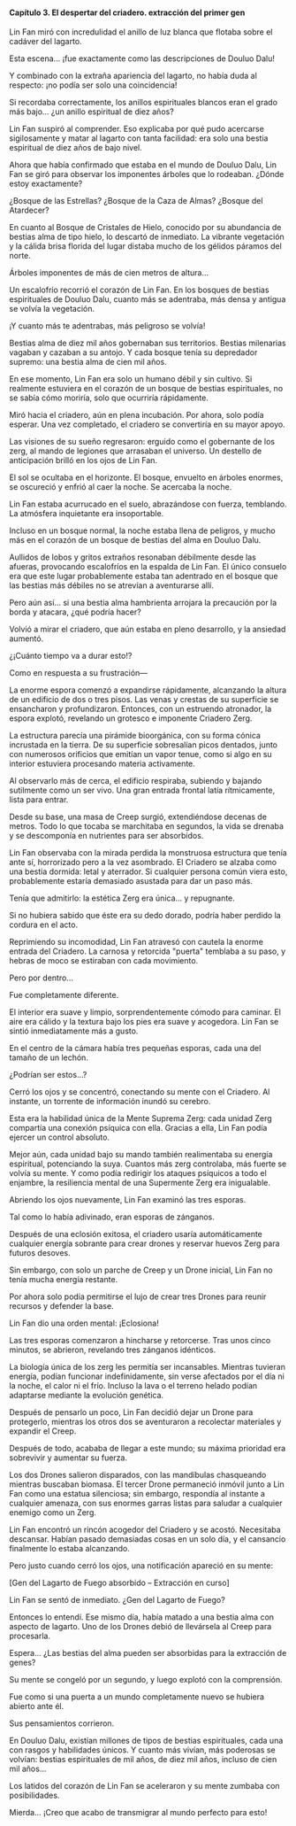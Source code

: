 
#### Capítulo 3. El despertar del criadero. extracción del primer gen


Lin Fan miró con incredulidad el anillo de luz blanca que flotaba sobre el cadáver del lagarto.

Esta escena... ¡fue exactamente como las descripciones de Douluo Dalu!

Y combinado con la extraña apariencia del lagarto, no había duda al respecto: ¡no podía ser solo una coincidencia!

Si recordaba correctamente, los anillos espirituales blancos eran el grado más bajo... ¿un anillo espiritual de diez años?

Lin Fan suspiró al comprender. Eso explicaba por qué pudo acercarse sigilosamente y matar al lagarto con tanta facilidad: era solo una bestia espiritual de diez años de bajo nivel.

Ahora que había confirmado que estaba en el mundo de Douluo Dalu, Lin Fan se giró para observar los imponentes árboles que lo rodeaban. ¿Dónde estoy exactamente?

¿Bosque de las Estrellas? ¿Bosque de la Caza de Almas? ¿Bosque del Atardecer?

En cuanto al Bosque de Cristales de Hielo, conocido por su abundancia de bestias alma de tipo hielo, lo descartó de inmediato. La vibrante vegetación y la cálida brisa florida del lugar distaba mucho de los gélidos páramos del norte.

Árboles imponentes de más de cien metros de altura...

Un escalofrío recorrió el corazón de Lin Fan. En los bosques de bestias espirituales de Douluo Dalu, cuanto más se adentraba, más densa y antigua se volvía la vegetación.

¡Y cuanto más te adentrabas, más peligroso se volvía!

Bestias alma de diez mil años gobernaban sus territorios. Bestias milenarias vagaban y cazaban a su antojo. Y cada bosque tenía su depredador supremo: una bestia alma de cien mil años.

En ese momento, Lin Fan era solo un humano débil y sin cultivo. Si realmente estuviera en el corazón de un bosque de bestias espirituales, no se sabía cómo moriría, solo que ocurriría rápidamente.

Miró hacia el criadero, aún en plena incubación. Por ahora, solo podía esperar. Una vez completado, el criadero se convertiría en su mayor apoyo.

Las visiones de su sueño regresaron: erguido como el gobernante de los zerg, al mando de legiones que arrasaban el universo. Un destello de anticipación brilló en los ojos de Lin Fan.

El sol se ocultaba en el horizonte. El bosque, envuelto en árboles enormes, se oscureció y enfrió al caer la noche. Se acercaba la noche.

Lin Fan estaba acurrucado en el suelo, abrazándose con fuerza, temblando. La atmósfera inquietante era insoportable.

Incluso en un bosque normal, la noche estaba llena de peligros, y mucho más en el corazón de un bosque de bestias del alma en Douluo Dalu.

Aullidos de lobos y gritos extraños resonaban débilmente desde las afueras, provocando escalofríos en la espalda de Lin Fan. El único consuelo era que este lugar probablemente estaba tan adentrado en el bosque que las bestias más débiles no se atrevían a aventurarse allí.

Pero aún así... si una bestia alma hambrienta arrojara la precaución por la borda y atacara, ¿qué podría hacer?

Volvió a mirar el criadero, que aún estaba en pleno desarrollo, y la ansiedad aumentó.

¿¡Cuánto tiempo va a durar esto!?

Como en respuesta a su frustración—

La enorme espora comenzó a expandirse rápidamente, alcanzando la altura de un edificio de dos o tres pisos. Las venas y crestas de su superficie se ensancharon y profundizaron. Entonces, con un estruendo atronador, la espora explotó, revelando un grotesco e imponente Criadero Zerg.

La estructura parecía una pirámide bioorgánica, con su forma cónica incrustada en la tierra. De su superficie sobresalían picos dentados, junto con numerosos orificios que emitían un vapor tenue, como si algo en su interior estuviera procesando materia activamente.

Al observarlo más de cerca, el edificio respiraba, subiendo y bajando sutilmente como un ser vivo. Una gran entrada frontal latía rítmicamente, lista para entrar.

Desde su base, una masa de Creep surgió, extendiéndose decenas de metros. Todo lo que tocaba se marchitaba en segundos, la vida se drenaba y se descomponía en nutrientes para ser absorbidos.

Lin Fan observaba con la mirada perdida la monstruosa estructura que tenía ante sí, horrorizado pero a la vez asombrado. El Criadero se alzaba como una bestia dormida: letal y aterrador. Si cualquier persona común viera esto, probablemente estaría demasiado asustada para dar un paso más.

Tenía que admitirlo: la estética Zerg era única... y repugnante.

Si no hubiera sabido que éste era su dedo dorado, podría haber perdido la cordura en el acto.

Reprimiendo su incomodidad, Lin Fan atravesó con cautela la enorme entrada del Criadero. La carnosa y retorcida "puerta" temblaba a su paso, y hebras de moco se estiraban con cada movimiento.

Pero por dentro...

Fue completamente diferente.

El interior era suave y limpio, sorprendentemente cómodo para caminar. El aire era cálido y la textura bajo los pies era suave y acogedora. Lin Fan se sintió inmediatamente más a gusto.

En el centro de la cámara había tres pequeñas esporas, cada una del tamaño de un lechón.

¿Podrían ser estos...?

Cerró los ojos y se concentró, conectando su mente con el Criadero. Al instante, un torrente de información inundó su cerebro.

Esta era la habilidad única de la Mente Suprema Zerg: cada unidad Zerg compartía una conexión psíquica con ella. Gracias a ella, Lin Fan podía ejercer un control absoluto.

Mejor aún, cada unidad bajo su mando también realimentaba su energía espiritual, potenciando la suya. Cuantos más zerg controlaba, más fuerte se volvía su mente. Y como podía redirigir los ataques psíquicos a todo el enjambre, la resiliencia mental de una Supermente Zerg era inigualable.

Abriendo los ojos nuevamente, Lin Fan examinó las tres esporas.

Tal como lo había adivinado, eran esporas de zánganos.

Después de una eclosión exitosa, el criadero usaría automáticamente cualquier energía sobrante para crear drones y reservar huevos Zerg para futuros desoves.

Sin embargo, con solo un parche de Creep y un Drone inicial, Lin Fan no tenía mucha energía restante.

Por ahora solo podía permitirse el lujo de crear tres Drones para reunir recursos y defender la base.

Lin Fan dio una orden mental: ¡Eclosiona!

Las tres esporas comenzaron a hincharse y retorcerse. Tras unos cinco minutos, se abrieron, revelando tres zánganos idénticos.

La biología única de los zerg les permitía ser incansables. Mientras tuvieran energía, podían funcionar indefinidamente, sin verse afectados por el día ni la noche, el calor ni el frío. Incluso la lava o el terreno helado podían adaptarse mediante la evolución genética.

Después de pensarlo un poco, Lin Fan decidió dejar un Drone para protegerlo, mientras los otros dos se aventuraron a recolectar materiales y expandir el Creep.

Después de todo, acababa de llegar a este mundo; su máxima prioridad era sobrevivir y aumentar su fuerza.

Los dos Drones salieron disparados, con las mandíbulas chasqueando mientras buscaban biomasa. El tercer Drone permaneció inmóvil junto a Lin Fan como una estatua silenciosa; sin embargo, respondía al instante a cualquier amenaza, con sus enormes garras listas para saludar a cualquier enemigo como un Zerg.

Lin Fan encontró un rincón acogedor del Criadero y se acostó. Necesitaba descansar. Habían pasado demasiadas cosas en un solo día, y el cansancio finalmente lo estaba alcanzando.

Pero justo cuando cerró los ojos, una notificación apareció en su mente:

[Gen del Lagarto de Fuego absorbido – Extracción en curso]

Lin Fan se sentó de inmediato. ¿Gen del Lagarto de Fuego?

Entonces lo entendí. Ese mismo día, había matado a una bestia alma con aspecto de lagarto. Uno de los Drones debió de llevársela al Creep para procesarla.

Espera... ¿Las bestias del alma pueden ser absorbidas para la extracción de genes?

Su mente se congeló por un segundo, y luego explotó con la comprensión.

Fue como si una puerta a un mundo completamente nuevo se hubiera abierto ante él.

Sus pensamientos corrieron.

En Douluo Dalu, existían millones de tipos de bestias espirituales, cada una con rasgos y habilidades únicos. Y cuanto más vivían, más poderosas se volvían: bestias espirituales de mil años, de diez mil años, incluso de cien mil años...

Los latidos del corazón de Lin Fan se aceleraron y su mente zumbaba con posibilidades.

Mierda... ¡Creo que acabo de transmigrar al mundo perfecto para esto!